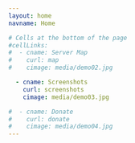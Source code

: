 ```yaml
---
layout: home
navname: Home

# Cells at the bottom of the page
#cellLinks:
#  - cname: Server Map
#    curl: map
#    cimage: media/demo02.jpg

  - cname: Screenshots
    curl: screenshots
    cimage: media/demo03.jpg

#  - cname: Donate
#    curl: donate
#    cimage: media/demo04.jpg
---
```

